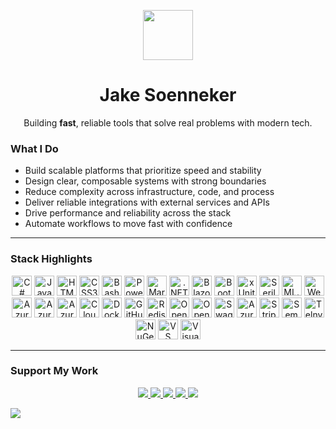 <!-- Header -->
<p align="center">
  <img src="https://user-images.githubusercontent.com/4441470/224455560-91ed3ee7-f510-4041-a8d2-3fc093025112.png" width="80" />
</p>

<h1 align="center">Jake Soenneker</h1>

<p align="center">Building <strong>fast</strong>, reliable tools that solve real problems with modern tech.</p>

### What I Do

- Build scalable platforms that prioritize speed and stability  
- Design clear, composable systems with strong boundaries  
- Reduce complexity across infrastructure, code, and process  
- Deliver reliable integrations with external services and APIs  
- Drive performance and reliability across the stack  
- Automate workflows to move fast with confidence  

---

### Stack Highlights

<p align="center">

  <!-- Languages -->
  <img src="https://cdn.jsdelivr.net/gh/devicons/devicon/icons/csharp/csharp-original.svg" height="32" width="32" title="C#" />
  <img src="https://cdn.jsdelivr.net/gh/devicons/devicon/icons/javascript/javascript-original.svg" height="32" width="32" title="JavaScript" />
  <img src="https://cdn.jsdelivr.net/gh/devicons/devicon/icons/html5/html5-original.svg" height="32" width="32" title="HTML5" />
  <img src="https://cdn.jsdelivr.net/gh/devicons/devicon/icons/css3/css3-original.svg" height="32" width="32" title="CSS3" />
  <img src="https://cdn.jsdelivr.net/gh/devicons/devicon/icons/bash/bash-original.svg" height="32" width="32" title="Bash" />
  <img src="https://cdn.jsdelivr.net/gh/devicons/devicon/icons/powershell/powershell-original.svg" height="32" width="32" title="PowerShell" />
  <img src="https://cdn.jsdelivr.net/gh/devicons/devicon/icons/markdown/markdown-original.svg" height="32" width="32" title="Markdown" />

  <!-- Frameworks & Libraries -->
  <img src="https://cdn.jsdelivr.net/gh/devicons/devicon/icons/dotnetcore/dotnetcore-original.svg" height="32" width="32" title=".NET" />
  <img src="https://cdn.jsdelivr.net/gh/devicons/devicon/icons/blazor/blazor-original.svg" height="32" width="32" title="Blazor" />
  <img src="https://cdn.jsdelivr.net/gh/devicons/devicon/icons/bootstrap/bootstrap-original.svg" height="32" width="32" title="Bootstrap" />
  <img src="https://avatars.githubusercontent.com/u/2092016?s=280&v=4" height="32" width="32" title="xUnit" />
  <img src="https://raw.githubusercontent.com/serilog/serilog.github.io/master/images/serilog-180px.png" height="32" width="32" title="Serilog" />
  <img src="https://upload.wikimedia.org/wikipedia/commons/thumb/0/02/Mldotnet.svg/1280px-Mldotnet.svg.png" height="32" width="32" title="ML.NET" />
  <img src="https://uxwing.com/wp-content/themes/uxwing/download/brands-and-social-media/webrtc-icon.svg" height="32" width="32" title="WebRTC" />
  
  <!-- Cloud & Infra -->
<img src="https://cdn.jsdelivr.net/gh/devicons/devicon/icons/azure/azure-original.svg" height="32" width="32" title="Azure" />
<img src="https://img.icons8.com/color/48/azure-service-bus.png" height="32" width="32" title="Azure Service Bus" />
<img src="https://www.svgrepo.com/show/448272/azure-blob-storage.svg" height="32" width="32" title="Azure Blob Storage" />
<img src="https://cdn.jsdelivr.net/gh/devicons/devicon/icons/cloudflare/cloudflare-original.svg" height="32" width="32" title="Cloudflare" />
<img src="https://cdn.jsdelivr.net/gh/devicons/devicon/icons/docker/docker-original.svg" height="32" width="32" title="Docker" />
<img src="https://cdn.jsdelivr.net/gh/devicons/devicon/icons/githubactions/githubactions-original.svg" height="32" width="32" title="GitHub Actions" />
  
  <!-- Data / API -->
  <img src="https://cdn.jsdelivr.net/gh/devicons/devicon/icons/redis/redis-original-wordmark.svg" height="32" width="32" title="Redis" />
  <img src="https://icon.icepanel.io/Technology/png-shadow-512/OpenAPI.png" height="32" width="32" title="OpenAPI" />
  <img src="https://ms-graph.gallerycdn.vsassets.io/extensions/ms-graph/kiota/1.28.100000001/1752255324745/Microsoft.VisualStudio.Services.Icons.Default" height="32" width="32" title="OpenAPI" />
  <img src="https://cdn.jsdelivr.net/gh/devicons/devicon/icons/swagger/swagger-original.svg" height="32" width="32" title="Swagger" />
  <img src="https://upload.wikimedia.org/wikipedia/commons/thumb/4/4e/Azure_Cosmos_DB.svg/1024px-Azure_Cosmos_DB.svg.png" height="32" width="32" title="Azure Cosmos DB" />
  <img src="https://avatars.githubusercontent.com/u/856813?s=200&v=4" height="32" width="32" title="Stripe" />
  <img src="https://devblogs.microsoft.com/semantic-kernel/wp-content/uploads/sites/78/2024/03/Large_SK_Logo-300x300.png" height="32" width="32" title="Semantic Kernel" />
  <img src="https://avatars.githubusercontent.com/u/10522416?s=200&v=4" height="32" width="32" title="Telnyx" />
  <!-- Tooling & Docs -->
  <img src="https://cdn.jsdelivr.net/gh/devicons/devicon/icons/nuget/nuget-original.svg" height="32" width="32" title="NuGet" />
  <!-- Editors -->
  <img src="https://cdn.jsdelivr.net/gh/devicons/devicon/icons/vscode/vscode-original.svg" height="32" width="32" title="VS Code" />
  <img src="https://cdn.jsdelivr.net/gh/devicons/devicon/icons/visualstudio/visualstudio-plain.svg" height="32" width="32" title="Visual Studio" />

</p>

---

### Support My Work

<p align="center">
  <a href="https://github.com/sponsors/soenneker">
    <img src="https://img.shields.io/badge/GitHub_Sponsors-171515?style=for-the-badge&logo=github" />
  </a>
  <a href="https://www.buymeacoffee.com/soenneker">
    <img src="https://img.shields.io/badge/Buy_Me_a_Coffee-fabe55?style=for-the-badge&logo=buymeacoffee&logoColor=black" />
  </a>
  <a href="https://thanks.dev/soenneker">
    <img src="https://img.shields.io/badge/Thanks.dev-fb4f14?style=for-the-badge" />
  </a>
  <a href="https://ko-fi.com/soenneker">
    <img src="https://img.shields.io/badge/Ko--fi-29abe0?style=for-the-badge&logo=ko-fi" />
  </a>
  <a href="https://www.patreon.com/soenneker">
    <img src="https://img.shields.io/badge/Patreon-f96854?style=for-the-badge&logo=patreon" />
  </a>
</p>

![](https://hit.yhype.me/github/profile?user_id=4441470)
